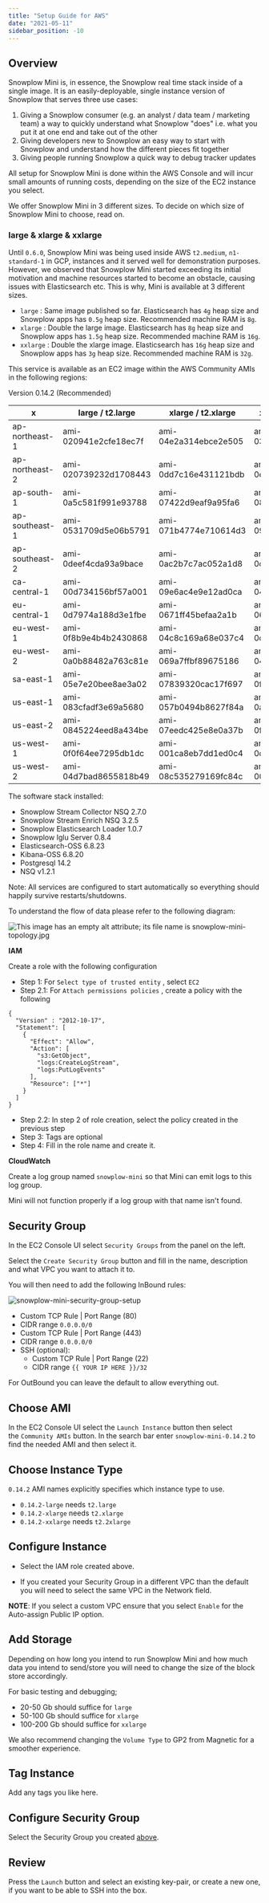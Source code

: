 ```yaml
---
title: "Setup Guide for AWS"
date: "2021-05-11"
sidebar_position: -10
---
```


## Overview

Snowplow Mini is, in essence, the Snowplow real time stack inside of a single image. It is an easily-deployable, single instance version of Snowplow that serves three use cases:

1. Giving a Snowplow consumer (e.g. an analyst / data team / marketing team) a way to quickly understand what Snowplow "does" i.e. what you put it at one end and take out of the other
2. Giving developers new to Snowplow an easy way to start with Snowplow and understand how the different pieces fit together
3. Giving people running Snowplow a quick way to debug tracker updates

All setup for Snowplow Mini is done within the AWS Console and will incur small amounts of running costs, depending on the size of the EC2 instance you select.

We offer Snowplow Mini in 3 different sizes. To decide on which size of Snowplow Mini to choose, read on.

### large & xlarge & xxlarge

Until `0.6.0`, Snowplow Mini was being used inside AWS `t2.medium`, `n1-standard-1` in GCP, instances and it served well for demonstration purposes. However, we observed that Snowplow Mini started exceeding its initial motivation and machine resources started to become an obstacle, causing issues with Elasticsearch etc. This is why, Mini is available at 3 different sizes.

- `large` : Same image published so far. Elasticsearch has `4g` heap size and Snowplow apps has `0.5g` heap size. Recommended machine RAM is `8g`.
- `xlarge` : Double the large image. Elasticsearch has `8g` heap size and Snowplow apps has `1.5g` heap size. Recommended machine RAM is `16g`.
- `xxlarge` : Double the xlarge image. Elasticsearch has `16g` heap size and Snowplow apps has `3g` heap size. Recommended machine RAM is `32g`.

This service is available as an EC2 image within the AWS Community AMIs in the following regions:

Version 0.14.2 (Recommended)

| x | large / t2.large | xlarge / t2.xlarge | xxlarge / t2.xxlarge |
| --- | --- | --- | --- |
| ap-northeast-1 | ami-020941e2cfe18ec7f | ami-04e2a314ebce2e505 | ami-0325fc7baa2ad2a37 |
| ap-northeast-2 | ami-020739232d1708443 | ami-0dd7c16e431121bdb | ami-0ee6817d87f24ff27 |
| ap-south-1 | ami-0a5c581f991e93788 | ami-07422d9eaf9a95fa6 | ami-085f1e8a5a9b3a64c |
| ap-southeast-1 | ami-0531709d5e06b5791 | ami-071b4774e710614d3 | ami-097d7eda684f6a0ac |
| ap-southeast-2 | ami-0deef4cda93a9bace | ami-0ac2b7c7ac052a1d8 | ami-0c71a6914b19d1357 |
| ca-central-1 | ami-00d734156bf57a001 | ami-09e6ac4e9e12ad0ca | ami-0419f360eebe366d9 |
| eu-central-1 | ami-0d7974a188d3e1fbe | ami-0671ff45befaa2a1b | ami-06e3f8656a7611f5d |
| eu-west-1 | ami-0f8b9e4b4b2430868 | ami-04c8c169a68e037c4 | ami-0d19437520b62ce06 |
| eu-west-2 | ami-0a0b88482a763c81e | ami-069a7ffbf89675186 | ami-04f55c9619a9abc94 |
| sa-east-1 | ami-05e7e20bee8ae3a02 | ami-07839320cac17f697 | ami-0fb3afddb1f96bc11 |
| us-east-1 | ami-083cfadf3e69a5680 | ami-057b0494b8627f84a | ami-0a91bb07ad0a4c128 |
| us-east-2 | ami-0845224eed8a434be | ami-07eedc425e8e0a37b | ami-0f80ef8a2d47917f3 |
| us-west-1 | ami-0f0f64ee7295db1dc | ami-001ca8eb7dd1ed0c4 | ami-0d52c9ecacfb4e9e8 |
| us-west-2 | ami-04d7bad8655818b49 | ami-08c535279169fc84c | ami-00515341480fe60e9 |

The software stack installed:

- Snowplow Stream Collector NSQ 2.7.0
- Snowplow Stream Enrich NSQ 3.2.5
- Snowplow Elasticsearch Loader 1.0.7
- Snowplow Iglu Server 0.8.4
- Elasticsearch-OSS 6.8.23
- Kibana-OSS 6.8.20
- Postgresql 14.2
- NSQ v1.2.1

Note: All services are configured to start automatically so everything should happily survive restarts/shutdowns.

To understand the flow of data please refer to the following diagram:

![This image has an empty alt attribute; its file name is snowplow-mini-topology.jpg](images/snowplow-mini-topology.jpg)

**IAM**

Create a role with the following configuration

- Step 1: For `Select type of trusted entity` , select `EC2`
- Step 2.1: For `Attach permissions policies` , create a policy with the following

```
{
  "Version" : "2012-10-17",
  "Statement": [
    {
      "Effect": "Allow",
      "Action": [
        "s3:GetObject",
        "logs:CreateLogStream",
        "logs:PutLogEvents"
      ],
      "Resource": ["*"]
    }
  ]
}
```

- Step 2.2: In step 2 of role creation, select the policy created in the previous step
- Step 3: Tags are optional
- Step 4: Fill in the role name and create it.

**CloudWatch**

Create a log group named `snowplow-mini` so that Mini can emit logs to this log group.

Mini will not function properly if a log group with that name isn't found.

## Security Group

In the EC2 Console UI select `Security Groups` from the panel on the left.

Select the `Create Security Group` button and fill in the name, description and what VPC you want to attach it to.

You will then need to add the following InBound rules:

![snowplow-mini-security-group-setup](images/security-groups-setup.png)

- Custom TCP Rule | Port Range (80)
- CIDR range `0.0.0.0/0`
- Custom TCP Rule | Port Range (443)
- CIDR range `0.0.0.0/0`
- SSH (optional):
    - Custom TCP Rule | Port Range (22)
    - CIDR range `{{ YOUR IP HERE }}/32`

For OutBound you can leave the default to allow everything out.

## Choose AMI

In the EC2 Console UI select the `Launch Instance` button then select the `Community AMIs` button. In the search bar enter `snowplow-mini-0.14.2` to find the needed AMI and then select it.

## Choose Instance Type

`0.14.2` AMI names explicitly specifies which instance type to use.

- `0.14.2-large` needs `t2.large`
- `0.14.2-xlarge` needs `t2.xlarge`
- `0.14.2-xxlarge` needs `t2.2xlarge`

## Configure Instance

- Select the IAM role created above.

- If you created your Security Group in a different VPC than the default you will need to select the same VPC in the Network field.

**NOTE**: If you select a custom VPC ensure that you select `Enable` for the Auto-assign Public IP option.

## Add Storage

Depending on how long you intend to run Snowplow Mini and how much data you intend to send/store you will need to change the size of the block store accordingly.

For basic testing and debugging;

- 20-50 Gb should suffice for `large`
- 50-100 Gb should suffice for `xlarge`
- 100-200 Gb should suffice for `xxlarge`

We also recommend changing the `Volume Type` to GP2 from Magnetic for a smoother experience.

## Tag Instance

Add any tags you like here.

## Configure Security Group

Select the Security Group you created [above](https://docs.snowplow.io/docs/pipeline-components-and-applications/snowplow-mini/setup-guide-for-aws/#security-group).

## Review

Press the `Launch` button and select an existing key-pair, or create a new one, if you want to be able to SSH into the box.

